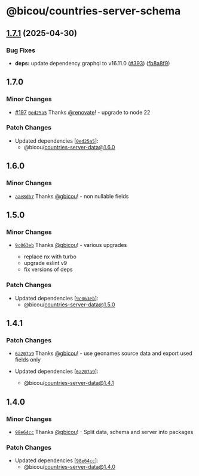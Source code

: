 # @bicou/countries-server-schema

## [1.7.1](https://github.com/gbicou/countries-server/compare/countries-server-schema-v1.7.0...countries-server-schema-v1.7.1) (2025-04-30)


### Bug Fixes

* **deps:** update dependency graphql to v16.11.0 ([#393](https://github.com/gbicou/countries-server/issues/393)) ([fb8a8f9](https://github.com/gbicou/countries-server/commit/fb8a8f922aa7fd376d7f36e58a039c5cc20cc29e))

## 1.7.0

### Minor Changes

- [#197](https://github.com/gbicou/countries-server/pull/197) [`0ed25a5`](https://github.com/gbicou/countries-server/commit/0ed25a57b29b5379c233cbb716090d4dcebf8897) Thanks [@renovate](https://github.com/apps/renovate)! - upgrade to node 22

### Patch Changes

- Updated dependencies [[`0ed25a5`](https://github.com/gbicou/countries-server/commit/0ed25a57b29b5379c233cbb716090d4dcebf8897)]:
  - @bicou/countries-server-data@1.6.0

## 1.6.0

### Minor Changes

- [`aae8db7`](https://github.com/gbicou/countries-server/commit/aae8db7eb557840388189fb9e460f19785f05c91) Thanks [@gbicou](https://github.com/gbicou)! - non nullable fields

## 1.5.0

### Minor Changes

- [`9c063eb`](https://github.com/gbicou/countries-server/commit/9c063eb6bc8a165a89098b7a3fe8d0f57ee155b7) Thanks [@gbicou](https://github.com/gbicou)! - various upgrades

  - replace nx with turbo
  - upgrade eslint v9
  - fix versions of deps

### Patch Changes

- Updated dependencies [[`9c063eb`](https://github.com/gbicou/countries-server/commit/9c063eb6bc8a165a89098b7a3fe8d0f57ee155b7)]:
  - @bicou/countries-server-data@1.5.0

## 1.4.1

### Patch Changes

- [`6a207a9`](https://github.com/gbicou/countries-server/commit/6a207a95c19f88ff2f4562bddbbd6c557b949315) Thanks [@gbicou](https://github.com/gbicou)! - use geonames source data and export used fields only

- Updated dependencies [[`6a207a9`](https://github.com/gbicou/countries-server/commit/6a207a95c19f88ff2f4562bddbbd6c557b949315)]:
  - @bicou/countries-server-data@1.4.1

## 1.4.0

### Minor Changes

- [`98e64cc`](https://github.com/gbicou/countries-server/commit/98e64ccbb4bd0732828d4a69b3460fec2410edaa) Thanks [@gbicou](https://github.com/gbicou)! - Split data, schema and server into packages

### Patch Changes

- Updated dependencies [[`98e64cc`](https://github.com/gbicou/countries-server/commit/98e64ccbb4bd0732828d4a69b3460fec2410edaa)]:
  - @bicou/countries-server-data@1.4.0
